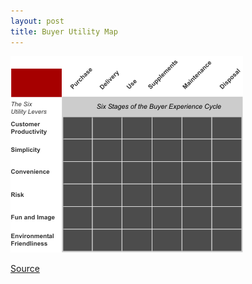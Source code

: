 ```yaml
---
layout: post
title: Buyer Utility Map
---
```

![](/img/buyer_utility_map.png "buyer_utility_map")

[Source](http://www.zanthus.com/databank/strategy/images/buyer_utility_map.png)
